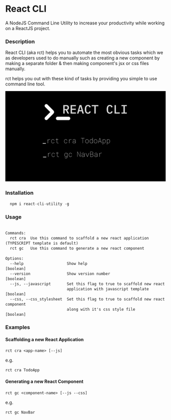 # React CLI

A NodeJS Command Line Utility to increase your productivity while working on a ReactJS project.

### Description

React CLI (aka rct) helps you to automate the most obvious tasks which we as developers used to do manually such as creating a new component by making a separate folder & then making component's jsx or css files manually.

rct helps you out with these kind of tasks by providing you simple to use command line tool.

![React CLI Poster](https://raw.githubusercontent.com/hvg2416/react-cli/main/banner.png?token=ALZHXP4CPVF4S52FNE5HET3A35DU4)

### Installation

```javascript
  npm i react-cli-utility -g
```

### Usage

```text rct [command]

Commands:
  rct cra  Use this command to scaffold a new react application (TYPESCRIPT template is default)
  rct gc   Use this command to generate a new react component

Options:
  --help                   Show help                                   [boolean]
  --version                Show version number                         [boolean]
  --js, --javascript       Set this flag to true to scaffold new react
                           application with javascript template        [boolean]
  --css, --css_stylesheet  Set this flag to true to scaffold new react component
                           along with it's css style file              [boolean]
```

### Examples

#### Scaffolding a new React Application

```bin
rct cra <app-name> [--js]
```

e.g.

```bin
rct cra TodoApp
```

#### Generating a new React Component

```bin
rct gc <component-name> [--js --css]
```

e.g.

```bin
rct gc NavBar
```
